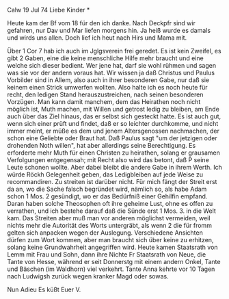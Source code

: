  Calw 19 Jul 74
Liebe Kinder <Fried>*

Heute kam der Bf vom 18 für den ich danke. Nach Deckpfr sind wir gefahren, nur Dav und Mar liefen morgens hin. Ja heiß wurde es damals und wirds uns allen. Doch lief ich heut nach Hirs und Mama mit.

Über 1 Cor 7 hab ich auch im Jglgsverein frei geredet. Es ist kein Zweifel, es gibt 2 Gaben, eine die keine menschliche Hilfe mehr braucht und eine welche sich dieser bedient. Wer jene hat, darf sie wohl rühmen und sagen was sie vor der andern voraus hat. Wir wissen ja daß Christus und Paulus Vorbilder sind in Allem, also auch in ihrer besonderen Gabe, nur daß sie keinem einen Strick umwerfen wollten. Also halte ich es noch heute für recht, den ledigen Stand herauszustreichen, nach seinen besonderen Vorzügen. Man kann damit manchem, dem das Heirathen noch nicht möglich ist, Muth machen, mit Willen und getrost ledig zu bleiben, am Ende auch über das Ziel hinaus, das er selbst sich gesteckt hatte. Es ist auch gut, wenn sich einer prüft und findet, daß er so leichter durchkomme, und nicht immer meint, er müße es dem und jenem Altersgenossen nachmachen, der schon eine Geliebte oder Braut hat. Daß Paulus sagt "um der jetzigen oder drohenden Noth willen", hat aber allerdings seine Berechtigung. Es erforderte mehr Muth für einen Christen zu heirathen, solang er grausamen Verfolgungen entgegensah; mit Recht also wird das betont, daß P seine Leute schonen wollte. Aber dabei bleibt die andere Gabe in ihrem Werth. Ich würde Röckh Gelegenheit geben, das Ledigbleiben auf jede Weise zu recommandiren. Zu streiten ist darüber nicht. Für mich fängt der Streit erst da an, wo die Sache falsch begründet wird, nämlich so, als habe Adam schon 1 Mos. 2 gesündigt, wo er das Bedürfniß einer Gehilfin empfand. Daran haben solche Theosophen oft ihre geheime Lust, ohne es offen zu verrathen, und ich bestehe darauf daß die Sünde erst 1 Mos. 3. in die Welt kam. Das Streiten aber muß man vor anderen möglichst vermeiden, weil nichts mehr die Autorität des Worts untergräbt, als wenn 2 die für fromm gelten sich anpacken wegen der Auslegung. Verschiedene Ansichten dürfen zum Wort kommen, aber man braucht sich über keine zu erhitzen, solang keine Grundwahrheit angegriffen wird. 
Heute kamen Staatsrath von Lemm mit Frau und Sohn, dann ihre Nichte Fr Staatsrath von Neue, die Tante von Hesse, während er seit Donnerstg mit einem andern Onkel, Tante und Bäschen (im Waldhorn) viel verkehrt. 
Tante Anna kehrte vor 10 Tagen nach Ludwigsh zurück wegen kranker Magd oder sowas.

 Nun Adieu Es küßt
 Euer V.
